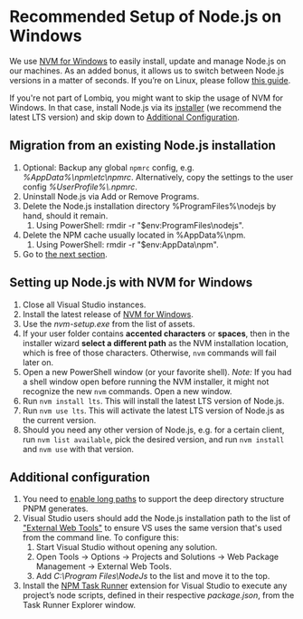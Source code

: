 # Recommended Setup of Node.js on Windows

We use [NVM for Windows](https://github.com/coreybutler/nvm-windows) to easily install, update and manage Node.js on our machines. As an added bonus, it allows us to switch between Node.js versions in a matter of seconds. If you’re on Linux, please follow [this guide](SetupLinux.md).

If you're not part of Lombiq, you might want to skip the usage of NVM for Windows. In that case, install Node.js via its [installer](https://nodejs.org/en/download/) (we recommend the latest LTS version) and skip down to [Additional Configuration](#additional-configuration).

## Migration from an existing Node.js installation

1. Optional: Backup any global `npmrc` config, e.g. _%AppData%\\npm\\etc\\npmrc_. Alternatively, copy the settings to the user config _%UserProfile%\\.npmrc_.
2. Uninstall Node.js via Add or Remove Programs.
3. Delete the Node.js installation directory %ProgramFiles%\\nodejs by hand, should it remain.
   1. Using PowerShell: rmdir -r "$env:ProgramFiles\\nodejs".
4. Delete the NPM cache usually located in %AppData%\\npm.
   1. Using PowerShell: rmdir -r "$env:AppData\\npm".
5. Go to [the next section](#setting-up-nodejs-with-nvm-for-windows).

## Setting up Node.js with NVM for Windows

1. Close all Visual Studio instances.
2. Install the latest release of [NVM for Windows](https://github.com/coreybutler/nvm-windows).
3. Use the _nvm-setup.exe_ from the list of assets.
4. If your user folder contains **accented characters** or **spaces**, then in the installer wizard **select a different path** as the NVM installation location, which is free of those characters. Otherwise, `nvm` commands will fail later on.
5. Open a new PowerShell window (or your favorite shell). _Note:_ If you had a shell window open before running the NVM installer, it might not recognize the new `nvm` commands. Open a new window.
6. Run `nvm install lts`. This will install the latest LTS version of Node.js.
7. Run `nvm use lts`. This will activate the latest LTS version of Node.js as the current version.
8. Should you need any other version of Node.js, e.g. for a certain client, run `nvm list available`, pick the desired version, and run `nvm install` and `nvm use` with that version.

## Additional configuration

1. You need to [enable long paths](https://learn.microsoft.com/en-us/windows/win32/fileio/maximum-file-path-limitation?tabs=powershell#enable-long-paths-in-windows-10-version-1607-and-later) to support the deep directory structure PNPM generates.
2. Visual Studio users should add the Node.js installation path to the list of ["External Web Tools"](https://devblogs.microsoft.com/dotnet/customize-external-web-tools-in-visual-studio-2015/) to ensure VS uses the same version that's used from the command line. To configure this:
   1. Start Visual Studio without opening any solution.
   2. Open Tools → Options → Projects and Solutions → Web Package Management → External Web Tools.
   3. Add _C:\\Program Files\\NodeJs_ to the list and move it to the top.
3. Install the [NPM Task Runner](https://marketplace.visualstudio.com/items?itemName=MadsKristensen.NpmTaskRunner64) extension for Visual Studio to execute any project’s node scripts, defined in their respective _package.json_, from the Task Runner Explorer window.
